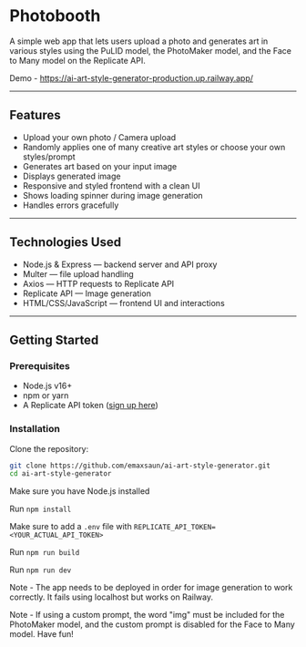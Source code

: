 # Photobooth

A simple web app that lets users upload a photo and generates art in various styles using the PuLID model, the PhotoMaker model, and the Face to Many model on the Replicate API.

Demo - https://ai-art-style-generator-production.up.railway.app/

---

## Features

- Upload your own photo / Camera upload
- Randomly applies one of many creative art styles or choose your own styles/prompt
- Generates art based on your input image
- Displays generated image
- Responsive and styled frontend with a clean UI
- Shows loading spinner during image generation
- Handles errors gracefully

---

## Technologies Used

- Node.js & Express — backend server and API proxy
- Multer — file upload handling
- Axios — HTTP requests to Replicate API
- Replicate API — Image generation
- HTML/CSS/JavaScript — frontend UI and interactions

---

## Getting Started

### Prerequisites

- Node.js v16+
- npm or yarn
- A Replicate API token ([sign up here](https://replicate.com/signup))

### Installation

Clone the repository:

```bash
git clone https://github.com/emaxsaun/ai-art-style-generator.git
cd ai-art-style-generator
```

Make sure you have Node.js installed

Run `npm install` 

Make sure to add a `.env` file with `REPLICATE_API_TOKEN=<YOUR_ACTUAL_API_TOKEN>`

Run `npm run build`

Run `npm run dev`

Note - The app needs to be deployed in order for image generation to work correctly. It fails using localhost but works on Railway.

Note - If using a custom prompt, the word "img" must be included for the PhotoMaker model, and the custom prompt is disabled for the Face to Many model. Have fun!